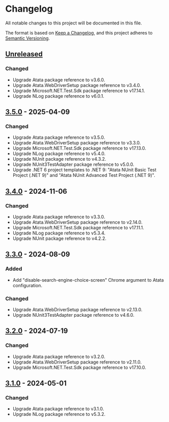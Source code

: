 # Changelog

All notable changes to this project will be documented in this file.

The format is based on [Keep a Changelog](https://keepachangelog.com/en/1.1.0/),
and this project adheres to [Semantic Versioning](https://semver.org/spec/v2.0.0.html).

## [Unreleased]

### Changed

- Upgrade Atata package reference to v3.6.0.
- Upgrade Atata.WebDriverSetup package reference to v3.4.0.
- Upgrade Microsoft.NET.Test.Sdk package reference to v17.14.1.
- Upgrade NLog package reference to v6.0.1.

## [3.5.0] - 2025-04-09

### Changed

- Upgrade Atata package reference to v3.5.0.
- Upgrade Atata.WebDriverSetup package reference to v3.3.0.
- Upgrade Microsoft.NET.Test.Sdk package reference to v17.13.0.
- Upgrade NLog package reference to v5.4.0.
- Upgrade NUnit package reference to v4.3.2.
- Upgrade NUnit3TestAdapter package reference to v5.0.0.
- Upgrade .NET 6 project templates to .NET 9: "Atata NUnit Basic Test Project (.NET 9)" and "Atata NUnit Advanced Test Project (.NET 9)".

## [3.4.0] - 2024-11-06

### Changed

- Upgrade Atata package reference to v3.3.0.
- Upgrade Atata.WebDriverSetup package reference to v2.14.0.
- Upgrade Microsoft.NET.Test.Sdk package reference to v17.11.1.
- Upgrade NLog package reference to v5.3.4.
- Upgrade NUnit package reference to v4.2.2.

## [3.3.0] - 2024-08-09

### Added

- Add "disable-search-engine-choice-screen" Chrome argument to Atata configuration.

### Changed

- Upgrade Atata.WebDriverSetup package reference to v2.13.0.
- Upgrade NUnit3TestAdapter package reference to v4.6.0.

## [3.2.0] - 2024-07-19

### Changed

- Upgrade Atata package reference to v3.2.0.
- Upgrade Atata.WebDriverSetup package reference to v2.11.0.
- Upgrade Microsoft.NET.Test.Sdk package reference to v17.10.0.

## [3.1.0] - 2024-05-01

### Changed

- Upgrade Atata package reference to v3.1.0.
- Upgrade NLog package reference to v5.3.2.

[Unreleased]: https://github.com/atata-framework/atata-templates/compare/v3.5.0...HEAD
[3.5.0]: https://github.com/atata-framework/atata-templates/compare/v3.4.0...v3.5.0
[3.4.0]: https://github.com/atata-framework/atata-templates/compare/v3.3.0...v3.4.0
[3.3.0]: https://github.com/atata-framework/atata-templates/compare/v3.2.0...v3.3.0
[3.2.0]: https://github.com/atata-framework/atata-templates/compare/v3.1.0...v3.2.0
[3.1.0]: https://github.com/atata-framework/atata-templates/compare/v3.0.0...v3.1.0
